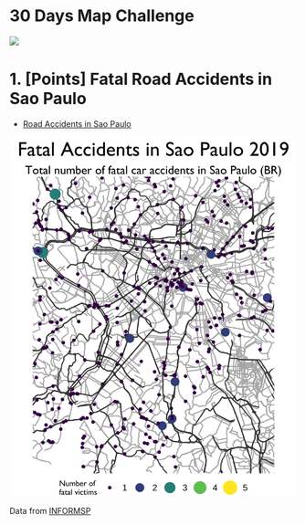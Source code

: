 # 30 Days Map Challenge

![]("https://raw.githubusercontent.com/viniciusoike/maps/main/challenge.png.webp")

# 1. [Points] Fatal Road Accidents in Sao Paulo

- [Road Accidents in Sao Paulo](https://github.com/viniciusoike/maps/blob/main/R/1_road_accidents.R)


![](https://github.com/viniciusoike/maps/blob/main/graphics/1_road_accidents/map.png?raw=true)


Data from [INFORMSP](http://www.respeitoavida.sp.gov.br/relatorios/)